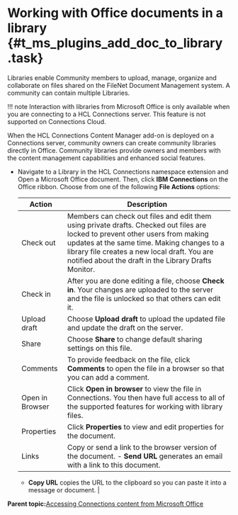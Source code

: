 # Working with Office documents in a library {#t_ms_plugins_add_doc_to_library .task}

Libraries enable Community members to upload, manage, organize and collaborate on files shared on the FileNet Document Management system. A community can contain multiple Libraries.

!!! note
    Interaction with libraries from Microsoft Office is only available when you are connecting to a HCL Connections server. This feature is not supported on Connections Cloud.

When the HCL Connections Content Manager add-on is deployed on a Connections server, community owners can create community libraries directly in Office. Community libraries provide owners and members with the content management capabilities and enhanced social features.

-   Navigate to a Library in the HCL Connections namespace extension and Open a Microsoft Office document. Then, click **IBM Connections** on the Office ribbon. Choose from one of the following **File Actions** options:

    |Action|Description|
    |------|-----------|
    |Check out|Members can check out files and edit them using private drafts. Checked out files are locked to prevent other users from making updates at the same time. Making changes to a library file creates a new local draft. You are notified about the draft in the Library Drafts Monitor.|
    |Check in|After you are done editing a file, choose **Check in**. Your changes are uploaded to the server and the file is unlocked so that others can edit it.|
    |Upload draft|Choose **Upload draft** to upload the updated file and update the draft on the server.|
    |Share|Choose **Share** to change default sharing settings on this file.|
    |Comments|To provide feedback on the file, click **Comments** to open the file in a browser so that you can add a comment.|
    |Open in Browser|Click **Open in browser** to view the file in Connections. You then have full access to all of the supported features for working with library files.|
    |Properties|Click **Properties** to view and edit properties for the document.|
    |Links|Copy or send a link to the browser version of the document.     -   **Send URL** generates an email with a link to this document.
    -   **Copy URL** copies the URL to the clipboard so you can paste it into a message or document.
|


**Parent topic:**[Accessing Connections content from Microsoft Office](../../connectors/enduser/c_ms_plugins_office.md)

